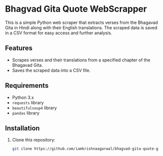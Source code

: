# Bhagvad Gita Quote WebScrapper

This is a simple Python web scraper that extracts verses from the Bhagavad Gita in Hindi along with their English translations. The scraped data is saved in a CSV format for easy access and further analysis.

## Features

- Scrapes verses and their translations from a specified chapter of the Bhagavad Gita.
- Saves the scraped data into a CSV file.

## Requirements

- Python 3.x
- `requests` library
- `beautifulsoup4` library
- `pandas` library

## Installation

1. Clone this repository:
   ```bash
   git clone https://github.com/iamkrishnaagarwal/bhagvad-gita-quote-generator.git
